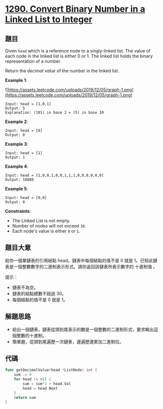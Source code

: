 # [1290. Convert Binary Number in a Linked List to Integer](https://leetcode.com/problems/convert-binary-number-in-a-linked-list-to-integer/)



## 題目

Given `head` which is a reference node to a singly-linked list. The value of each node in the linked list is either 0 or 1. The linked list holds the binary representation of a number.

Return the *decimal value* of the number in the linked list.

**Example 1**:

![https://assets.leetcode.com/uploads/2019/12/05/graph-1.png](https://assets.leetcode.com/uploads/2019/12/05/graph-1.png)

```
Input: head = [1,0,1]
Output: 5
Explanation: (101) in base 2 = (5) in base 10
```

**Example 2**:

```
Input: head = [0]
Output: 0
```

**Example 3**:

```
Input: head = [1]
Output: 1
```

**Example 4**:

```
Input: head = [1,0,0,1,0,0,1,1,1,0,0,0,0,0,0]
Output: 18880
```

**Example 5**:

```
Input: head = [0,0]
Output: 0
```

**Constraints**:

- The Linked List is not empty.
- Number of nodes will not exceed `30`.
- Each node's value is either `0` or `1`.

## 題目大意

給你一個單鏈表的引用結點 head。鏈表中每個結點的值不是 0 就是 1。已知此鏈表是一個整數數字的二進制表示形式。請你返回該鏈表所表示數字的 十進制值 。

提示：

- 鏈表不為空。
- 鏈表的結點總數不超過 30。
- 每個結點的值不是 0 就是 1。

## 解題思路

- 給出一個鏈表，鏈表從頭到尾表示的數是一個整數的二進制形式，要求輸出這個整數的十進制。
- 簡單題，從頭到尾遍歷一次鏈表，邊遍歷邊累加二進制位。

## 代碼

```go
func getDecimalValue(head *ListNode) int {
	sum := 0
	for head != nil {
		sum = sum*2 + head.Val
		head = head.Next
	}
	return sum
}
```